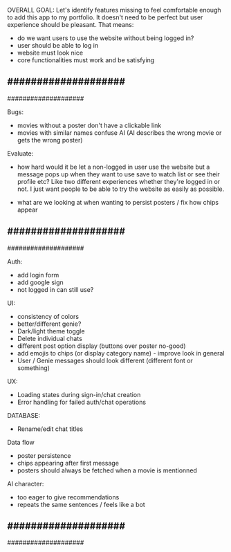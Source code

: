 OVERALL GOAL:
Let's identify features missing to feel comfortable enough to add this app to my portfolio.
It doesn't need to be perfect but user experience should be pleasant.
That means:
- do we want users to use the website without being logged in?
- user should be able to log in
- website must look nice
- core functionalities must work and be satisfying

####################
--------------------
####################

Bugs:
- movies without a poster don't have a clickable link
- movies with similar names confuse AI (AI describes the wrong movie or gets the wrong poster)

Evaluate:
- how hard would it be let a non-logged in user use the website but a message pops up when they want to use save to watch list or see their profile etc? Like two different experiences whether they're logged in or not. 
I just want people to be able to try the website as easily as possible.

- what are we looking at when wanting to persist posters / fix how chips appear

####################
--------------------
####################

Auth:
- add login form
- add google sign
- not logged in can still use?

UI:
- consistency of colors 
- better/different genie?
- Dark/light theme toggle
- Delete individual chats
- different post option display (buttons over poster no-good)
- add emojis to chips (or display category name) - improve look in general
- User / Genie messages should look different (different font or something)

UX:
- Loading states during sign-in/chat creation
- Error handling for failed auth/chat operations

DATABASE:
- Rename/edit chat titles

Data flow
- poster persistence
- chips appearing after first message
- posters should always be fetched when a movie is mentionned

AI character:
- too eager to give recommendations
- repeats the same sentences / feels like a bot

####################
--------------------
####################